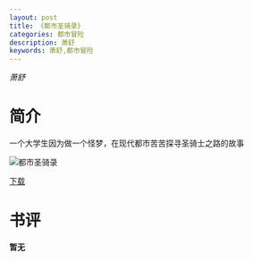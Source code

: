 ```yaml
---
layout: post
title: 《都市圣骑录》
categories: 都市冒险
description: 萧舒
keywords: 萧舒,都市冒险
---
```

*萧舒*
# 简介
一个大学生因为做一个怪梦，在现代都市苦苦探寻圣骑士之路的故事

![都市圣骑录](https://cdn.jsdelivr.net/gh/YYbooks0/yybooks0img@master/bookscover2/都市圣骑录.v1ac3t97iao.jpg)

[下载](https://link.jscdn.cn/1drv/aHR0cHM6Ly8xZHJ2Lm1zL3QvcyFBaGU2R2dNWmVFb2poZ2NJQkdSN3VmYnJUZzRsP2U9d29oYVVl.txt)

# 书评
**暂无**